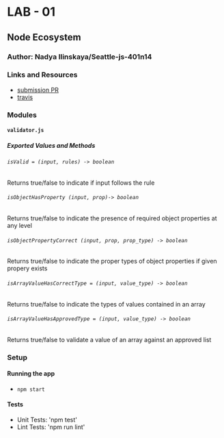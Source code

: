 # LAB - 01

## Node Ecosystem

### Author: Nadya Ilinskaya/Seattle-js-401n14

### Links and Resources
* [submission PR](https://github.com/nadili-401-advanced-javascript/lab-01/pull/1)
* [travis](https://travis-ci.com/nadili-401-advanced-javascript/lab-01)

### Modules
#### `validator.js`
##### Exported Values and Methods

###### `isValid = (input, rules) -> boolean`
Returns true/false to indicate if input follows the rule

###### `isObjectHasProperty (input, prop)-> boolean`
Returns true/false to indicate the presence of required object properties at any level

###### `isObjectPropertyCorrect (input, prop, prop_type) -> boolean`
Returns true/false to indicate the proper types of object properties if given propery exists 

###### `isArrayValueHasCorrectType = (input, value_type) -> boolean`
Returns true/false to indicate the types of values contained in an array

###### `isArrayValueHasApprovedType = (input, value_type) -> boolean`
Returns true/false to validate a value of an array against an approved list

### Setup
#### Running the app
* `npm start`
  
#### Tests
* Unit Tests: 'npm test'
* Lint Tests: 'npm run lint'

